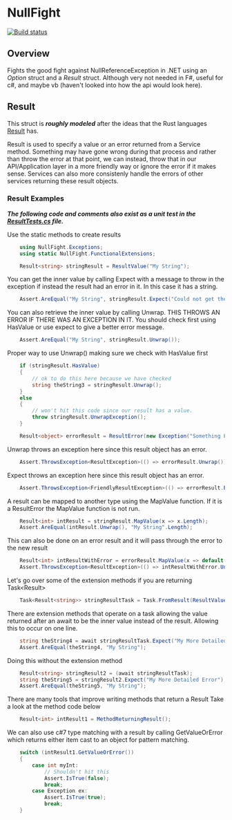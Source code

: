 # NullFight
[![Build status](https://ci.appveyor.com/api/projects/status/t71wwxruiuagtyyb/branch/master?svg=true)](https://ci.appveyor.com/project/jaredswarts55/nullfight/branch/master)

## Overview
Fights the good fight against NullReferenceException in .NET using an *Option* struct and a *Result* struct. Although very not needed in F#, useful for c#, and maybe vb (haven't looked into how the api would look here).



## Result

This struct is ***roughly modeled*** after the ideas that the Rust languages [Result](https://doc.rust-lang.org/std/result/) has.

Result is used to specify a value or an error returned from a Service method. Something may have gone wrong during that process and rather than throw the error at that point, we can instead, throw that in our API/Application layer in a more friendly way or ignore the error if it makes sense. Services can also more consistenly handle the errors of other services returning these result objects.

### Result Examples
***The following code and comments also exist as a unit test in the [ResultTests.cs](/NullFight.Tests/ResultsTests.cs) file.***

Use the static methods to create results
```csharp
    using NullFight.Exceptions;
    using static NullFight.FunctionalExtensions;

    Result<string> stringResult = ResultValue("My String");
```


 You can get the inner value by calling Expect with a message to throw in the
 exception if instead the result had an error in it. In this case it has a string.

```csharp
    Assert.AreEqual("My String", stringResult.Expect("Could not get the string out"));
```

You can also retrieve the inner value by calling Unwrap. THIS THROWS AN ERROR IF THERE
WAS AN EXCEPTION IN IT. You should check first using HasValue or use expect to give a better error message.

```csharp
    Assert.AreEqual("My String", stringResult.Unwrap());
```

Proper way to use Unwrap() making sure we check with HasValue first

```csharp
    if (stringResult.HasValue)
    {
        // ok to do this here because we have checked
        string theString3 = stringResult.Unwrap();
    }
    else
    {
        // won't hit this code since our result has a value.
        throw stringResult.UnwrapException();
    }

    Result<object> errorResult = ResultError(new Exception("Something Failed"));
```

Unwrap throws an exception here since this result object has an error.

```csharp
    Assert.ThrowsException<ResultException>(() => errorResult.Unwrap());
```

Expect throws an exception here since this result object has an error.

```csharp
    Assert.ThrowsException<FriendlyResultException>(() => errorResult.Expect("My More Detailed Error"));
```
A result can be mapped to another type using the MapValue function. If it is a ResultError the MapValue function is not run.

```csharp
    Result<int> intResult = stringResult.MapValue(x => x.Length);
    Assert.AreEqual(intResult.Unwrap(), "My String".Length);
```

This can also be done on an error result and it will pass through the error to the new result

```csharp
    Result<int> intResultWithError = errorResult.MapValue(x => default(int));
    Assert.ThrowsException<ResultException>(() => intResultWithError.Unwrap());
```

Let's go over some of the extension methods if you are returning Task<Result<T>>

```csharp
    Task<Result<string>> stringResultTask = Task.FromResult(ResultValue("My String"));
```

There are extension methods that operate on a task allowing the value returned after an await
to be the inner value instead of the result. Allowing this to occur on one line.

```csharp
    string theString4 = await stringResultTask.Expect("My More Detailed Error");
    Assert.AreEqual(theString4, "My String");
```

Doing this without the extension method

```csharp
    Result<string> stringResult2 = (await stringResultTask);
    string theString5 = stringResult2.Expect("My More Detailed Error");
    Assert.AreEqual(theString5, "My String");
```

There are many tools that improve writing methods that return a Result Take a look at the method code below

```csharp
    Result<int> intResult1 = MethodReturningResult();
```

We can also use c#7 type matching with a result by calling GetValueOrError which returns either item cast to an object for
pattern matching.

```csharp
    switch (intResult1.GetValueOrError())
    {
        case int myInt:
            // Shouldn't hit this
            Assert.IsTrue(false);
            break;
        case Exception ex:
            Assert.IsTrue(true);
            break;
    }
```
